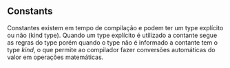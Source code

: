 ## Constants

Constantes existem em tempo de compilação e podem ter um type explícito ou não (kind type).
Quando um type explícito é utilizado a contante segue as regras do type porém quando o type não é informado a contante tem o type *kind*, o que permite ao compilador fazer conversões automáticas do valor em operações matemáticas.
